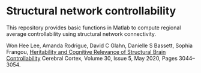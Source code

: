 # Structural network controllability

This repository provides basic functions in Matlab to compute regional average controllability using structural network connectivity. 

Won Hee Lee, Amanda Rodrigue, David C Glahn, Danielle S Bassett, Sophia Frangou, [Heritability and Cognitive Relevance of Structural Brain Controllability](https://academic.oup.com/cercor/article/30/5/3044/5678069) Cerebral Cortex, Volume 30, Issue 5, May 2020, Pages 3044–3054.


